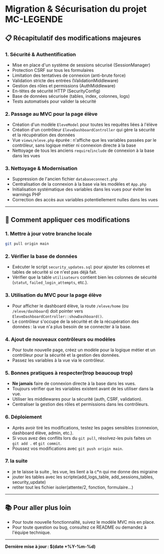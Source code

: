 # Migration & Sécurisation du projet MC-LEGENDE

## 📋 Récapitulatif des modifications majeures

### 1. Sécurité & Authentification
- Mise en place d'un système de sessions sécurisé (SessionManager)
- Protection CSRF sur tous les formulaires
- Limitation des tentatives de connexion (anti-brute force)
- Validation stricte des entrées (ValidationMiddleware)
- Gestion des rôles et permissions (AuthMiddleware)
- En-têtes de sécurité HTTP (SecurityConfig)
- Base de données sécurisée (tables, index, colonnes, logs)
- Tests automatisés pour valider la sécurité

### 2. Passage au MVC pour la page élève
- Création d'un modèle `EleveModel` pour toutes les requêtes liées à l'élève
- Création d'un contrôleur `EleveDashboardController` qui gère la sécurité et la récupération des données
- Vue `views/eleve.php` épurée : n'affiche que les variables passées par le contrôleur, sans logique métier ni connexion directe à la base
- Nettoyage de tous les anciens `require`/`include` de connexion à la base dans les vues

### 3. Nettoyage & Modernisation
- Suppression de l'ancien fichier `databaseconnect.php`
- Centralisation de la connexion à la base via les modèles et `App.php`
- Initialisation systématique des variables dans les vues pour éviter les warnings PHP
- Correction des accès aux variables potentiellement nulles dans les vues

---

## 🚀 Comment appliquer ces modifications

### 1. Mettre à jour votre branche locale
```bash
git pull origin main
```

### 2. Vérifier la base de données
- Exécuter le script `security_updates.sql` pour ajouter les colonnes et tables de sécurité si ce n'est pas déjà fait.
- Vérifier que la table `utilisateurs` contient bien les colonnes de sécurité (`statut`, `failed_login_attempts`, etc.).

### 3. Utilisation du MVC pour la page élève
- Pour afficher le dashboard élève, la route `/eleve/home` (ou `/eleve/dashboard`) doit pointer vers `EleveDashboardController::showDashboard()`.
- Le contrôleur s'occupe de la sécurité et de la récupération des données : la vue n'a plus besoin de se connecter à la base.

### 4. Ajout de nouveaux contrôleurs ou modèles
- Pour toute nouvelle page, créez un modèle pour la logique métier et un contrôleur pour la sécurité et la gestion des données.
- Passez les variables à la vue via le contrôleur.

### 5. Bonnes pratiques à respecter(trop beaucoup trop)
- **Ne jamais** faire de connexion directe à la base dans les vues.
- Toujours vérifier que les variables existent avant de les utiliser dans la vue.
- Utiliser les middlewares pour la sécurité (auth, CSRF, validation).
- Centraliser la gestion des rôles et permissions dans les contrôleurs.

### 6. Déploiement
- Après avoir tiré les modifications, testez les pages sensibles (connexion, dashboard élève, admin, etc.).
- Si vous avez des conflits lors du `git pull`, résolvez-les puis faites un `git add .` et `git commit`.
- Poussez vos modifications avec `git push origin main`.


### 7. la suite
- je te laisse la suite , les  vue, les lient a la c*n qui me donne des migraine
- jouter les tables  avec les scripte(add_logs_table, add_sessions_tables, security_update)
- retiter tout les fichier isoler(attente/2, fonction, formulaire...)
---

## 📚 Pour aller plus loin
- Pour toute nouvelle fonctionnalité, suivez le modèle MVC mis en place.
- Pour toute question ou bug, consultez ce README ou demandez à l'équipe technique.

---

**Dernière mise à jour : $(date +%Y-%m-%d)**
